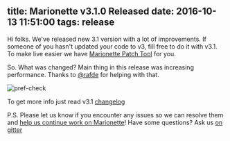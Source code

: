 title: Marionette v3.1.0 Released
date: 2016-10-13 11:51:00
tags: release
---

Hi folks. We've released new 3.1 version with a lot of improvements. If someone
of you hasn't updated your code to v3, fill free to do it with v3.1.
To make live easier we have [Marionette Patch Tool](https://github.com/marionettejs/marionette-v3-compat)
for you.

So. What was changed?
Main thing in this release was increasing performance.
Thanks to [@rafde](https://github.com/rafde) for helping with that.

![pref-check](https://cloud.githubusercontent.com/assets/833429/17460539/230693c0-5c20-11e6-9c7c-4a807ebc70b4.gif)

To get more info just read v3.1 [changelog](https://github.com/marionettejs/backbone.marionette/blob/v3.1.0/changelog.md)

P.S. Please let us know if you encounter any issues so we can resolve them and [help us continue work on Marionette](https://github.com/marionettejs/backbone.marionette/milestones/v3.x)!
Have some questions? Ask us [on gitter](https://gitter.im/marionettejs/backbone.marionette)
